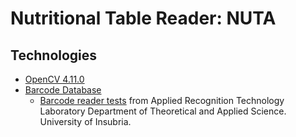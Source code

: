 # Nutritional Table Reader: NUTA

## Technologies

- [OpenCV 4.11.0](https://github.com/opencv/opencv)
- [Barcode Database](https://upcdatabase.org/api)
    - [Barcode reader tests](https://artelab.dista.uninsubria.it/downloads/datasets/barcode/medium_barcode_1d/medium_barcode_1d.html) from Applied Recognition Technology Laboratory Department of Theoretical and Applied Science. University of Insubria.

